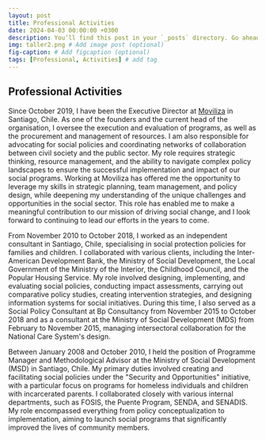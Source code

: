 ```yaml
---
layout: post
title: Professional Activities
date: 2024-04-03 00:00:00 +0300
description: You’ll find this post in your `_posts` directory. Go ahead and edit it and re-build the site to see your changes. # Add post description (optional)
img: taller2.png # Add image post (optional)
fig-caption: # Add figcaption (optional)
tags: [Professional, Activities] # add tag
---
```


## Professional Activities

Since October 2019, I have been the Executive Director at [Moviliza](https://movilizachile.org) in Santiago, Chile. As one of the founders and the current head of the organisation, I oversee the execution and evaluation of programs, as well as the procurement and management of resources. I am also responsible for advocating for social policies and coordinating networks of collaboration between civil society and the public sector. My role requires strategic thinking, resource management, and the ability to navigate complex policy landscapes to ensure the successful implementation and impact of our social programs. Working at Moviliza has offered me the opportunity to leverage my skills in strategic planning, team management, and policy design, while deepening my understanding of the unique challenges and opportunities in the social sector. This role has enabled me to make a meaningful contribution to our mission of driving social change, and I look forward to continuing to lead our efforts in the years to come.

From November 2010 to October 2018, I worked as an independent consultant in Santiago, Chile, specialising in social protection policies for families and children. I collaborated with various clients, including the Inter-American Development Bank, the Ministry of Social Development, the Local Government of the Ministry of the Interior, the Childhood Council, and the Popular Housing Service. My role involved designing, implementing, and evaluating social policies, conducting impact assessments, carrying out comparative policy studies, creating intervention strategies, and designing information systems for social initiatives. During this time, I also served as a Social Policy Consultant at Bp Consultancy from November 2015 to October 2018 and as a consultant at the Ministry of Social Development (MDS) from February to November 2015, managing intersectoral collaboration for the National Care System's design.

Between January 2008 and October 2010, I held the position of Programme Manager and Methodological Advisor at the Ministry of Social Development (MSD) in Santiago, Chile. My primary duties involved creating and facilitating social policies under the "Security and Opportunities" initiative, with a particular focus on programs for homeless individuals and children with incarcerated parents. I collaborated closely with various internal departments, such as FOSIS, the Puente Program, SENDA, and SENADIS. My role encompassed everything from policy conceptualization to implementation, aiming to launch social programs that significantly improved the lives of community members.
